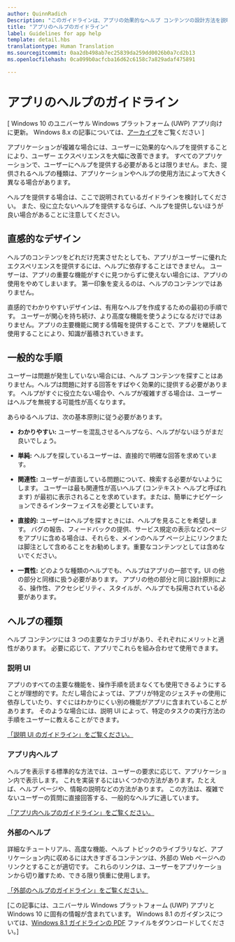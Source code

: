 ```yaml
---
author: QuinnRadich
Description: "このガイドラインは、アプリの効果的なヘルプ コンテンツの設計方法を説明しています。"
title: "アプリのヘルプのガイドライン"
label: Guidelines for app help
template: detail.hbs
translationtype: Human Translation
ms.sourcegitcommit: 0aa2db498ab7ec25839da259dd0026b0a7cd2b13
ms.openlocfilehash: 0ca099b0acfcba16d62c6158c7a829adaf475891

---
```


# アプリのヘルプのガイドライン

\[ Windows 10 のユニバーサル Windows プラットフォーム (UWP) アプリ向けに更新。 Windows 8.x の記事については、[アーカイブ](http://go.microsoft.com/fwlink/p/?linkid=619132)をご覧ください \]

アプリケーションが複雑な場合には、ユーザーに効果的なヘルプを提供することにより、ユーザー エクスペリエンスを大幅に改善できます。 すべてのアプリケーションで、ユーザーにヘルプを提供する必要があるとは限りません。また、提供されるヘルプの種類は、アプリケーションやヘルプの使用方法によって大きく異なる場合があります。

ヘルプを提供する場合は、ここで説明されているガイドラインを検討してください。 また、役に立たないヘルプを提供するならば、ヘルプを提供しないほうが良い場合があることに注意してください。

## <span id="intuitive_design"></span><span id="INTUITIVE_DESIGN"></span>直感的なデザイン

ヘルプのコンテンツをどれだけ充実させたとしても、アプリがユーザーに優れたエクスペリエンスを提供するには、ヘルプに依存することはできません。 ユーザーは、アプリの重要な機能がすぐに見つからずに使えない場合には、アプリの使用をやめてしまいます。 第一印象を変えるのは、ヘルプのコンテンツではありません。

直感的でわかりやすいデザインは、有用なヘルプを作成するための最初の手順です。 ユーザーが関心を持ち続け、より高度な機能を使うようになるだけではありません。アプリの主要機能に関する情報を提供することで、アプリを継続して使用することにより、知識が蓄積されていきます。

## <span id="general_instructions"></span><span id="GENERAL_INSTRUCTIONS"></span>一般的な手順

ユーザーは問題が発生していない場合には、ヘルプ コンテンツを探すことはありません。ヘルプは問題に対する回答をすばやく効果的に提供する必要があります。 ヘルプがすぐに役立たない場合や、ヘルプが複雑すぎる場合は、ユーザーはヘルプを無視する可能性が高くなります。

あらゆるヘルプは、次の基本原則に従う必要があります。

-   **わかりやすい:** ユーザーを混乱させるヘルプなら、ヘルプがないほうがまだ良いでしょう。

-   **単純:** ヘルプを探しているユーザーは、直接的で明確な回答を求めています。

-   **関連性:** ユーザーが直面している問題について、検索する必要がないようにします。 ユーザーは最も関連性が高いヘルプ (コンテキスト ヘルプと呼ばれます) が最初に表示されることを求めています。または、簡単にナビゲーションできるインターフェイスを必要としています。

-   **直接的:** ユーザーはヘルプを探すときには、ヘルプを見ることを希望します。 バグの報告、フィードバックの提供、サービス規定の表示などのページをアプリに含める場合は、それらを、メインのヘルプ ページ上にリンクまたは脚注として含めることをお勧めします。重要なコンテンツとしては含めないでください。

-   **一貫性:** どのような種類のヘルプでも、ヘルプはアプリの一部です。UI の他の部分と同様に扱う必要があります。 アプリの他の部分と同じ設計原則による、操作性、アクセシビリティ、スタイルが、ヘルプでも採用されている必要があります。

## <span id="types_of_help"></span><span id="TYPES_OF_HELP"></span>ヘルプの種類

ヘルプ コンテンツには 3 つの主要なカテゴリがあり、それぞれにメリットと適性があります。 必要に応じて、アプリでこれらを組み合わせて使用できます。

### <span id="instructional_ui"></span><span id="INSTRUCTIONAL_UI"></span>説明 UI

アプリのすべての主要な機能を、操作手順を読まなくても使用できるようにすることが理想的です。ただし場合によっては、アプリが特定のジェスチャの使用に依存していたり、すぐにはわかりにくい別の機能がアプリに含まれていることがあります。 そのような場合には、説明 UI によって、特定のタスクの実行方法の手順をユーザーに教えることができます。

[「説明 UI のガイドライン」をご覧ください。](instructional-ui.md)

### <span id="in_app_help"></span><span id="IN_APP_HELP"></span>アプリ内ヘルプ

ヘルプを表示する標準的な方法では、ユーザーの要求に応じて、アプリケーション内で表示します。 これを実装するにはいくつかの方法があります。たとえば、ヘルプ ページや、情報の説明などの方法があります。 この方法は、複雑でないユーザーの質問に直接回答する、一般的なヘルプに適しています。

[「アプリ内ヘルプのガイドライン」をご覧ください。](in-app-help.md)

### <span id="external_help"></span><span id="EXTERNAL_HELP"></span>外部のヘルプ

詳細なチュートリアル、高度な機能、ヘルプ トピックのライブラリなど、アプリケーション内に収めるには大きすぎるコンテンツは、外部の Web ページへのリンクとすることが適切です。 これらのリンクは、ユーザーをアプリケーションから切り離すため、できる限り慎重に使用します。

[「外部のヘルプのガイドライン」をご覧ください。](external-help.md)

\[この記事には、ユニバーサル Windows プラットフォーム (UWP) アプリと Windows 10 に固有の情報が含まれています。 Windows 8.1 のガイダンスについては、[Windows 8.1 ガイドラインの PDF](https://go.microsoft.com/fwlink/p/?linkid=258743) ファイルをダウンロードしてください。\]



<!--HONumber=Aug16_HO3-->


